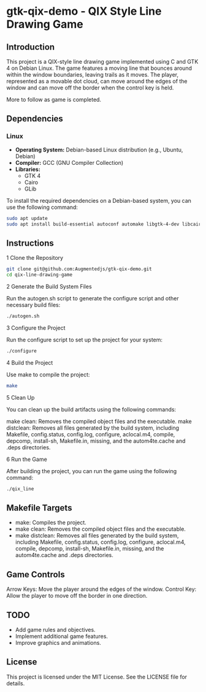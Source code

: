 # gtk-qix-demo - QIX Style Line Drawing Game

## Introduction

This project is a QIX-style line drawing game implemented using C and GTK 4 on Debian Linux. The game features a moving line that bounces around within the window boundaries, leaving trails as it moves. The player, represented as a movable dot cloud, can move around the edges of the window and can move off the border when the control key is held.

More to follow as game is completed.

## Dependencies

### Linux

- **Operating System:** Debian-based Linux distribution (e.g., Ubuntu, Debian)
- **Compiler:** GCC (GNU Compiler Collection)
- **Libraries:**
  - GTK 4
  - Cairo
  - GLib

To install the required dependencies on a Debian-based system, you can use the following command:

```sh
sudo apt update
sudo apt install build-essential autoconf automake libgtk-4-dev libcairo2-dev libglib2.0-dev
```

## Instructions

1 Clone the Repository

``` sh
git clone git@github.com:Augmentedjs/gtk-qix-demo.git
cd qix-line-drawing-game
```

2 Generate the Build System Files

Run the autogen.sh script to generate the configure script and other necessary build files:

``` sh
./autogen.sh
```

3 Configure the Project

Run the configure script to set up the project for your system:

```sh
./configure
```

4 Build the Project

Use make to compile the project:

``` sh
make
```

5 Clean Up

You can clean up the build artifacts using the following commands:

make clean: Removes the compiled object files and the executable.
make distclean: Removes all files generated by the build system, including Makefile, config.status, config.log, configure, aclocal.m4, compile, depcomp, install-sh, Makefile.in, missing, and the autom4te.cache and .deps directories.

6 Run the Game

After building the project, you can run the game using the following command:

``` sh
./qix_line
```

## Makefile Targets

- make: Compiles the project.
- make clean: Removes the compiled object files and the executable.
- make distclean: Removes all files generated by the build system, including Makefile, config.status, config.log, configure, aclocal.m4, compile, depcomp, install-sh, Makefile.in, missing, and the autom4te.cache and .deps directories.

## Game Controls

Arrow Keys: Move the player around the edges of the window.
Control Key: Allow the player to move off the border in one direction.

## TODO

- Add game rules and objectives.
- Implement additional game features.
- Improve graphics and animations.

## License

This project is licensed under the MIT License. See the LICENSE file for details.
